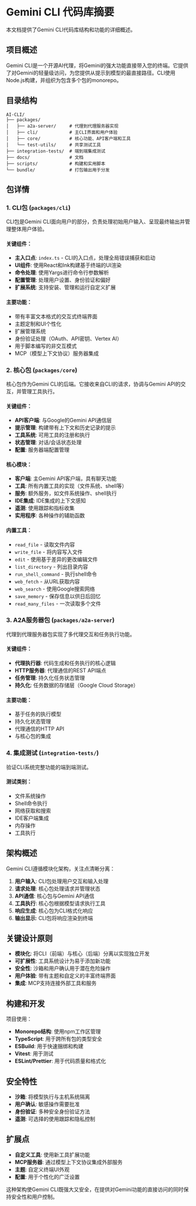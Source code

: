 # Gemini CLI 代码库摘要

本文档提供了Gemini CLI代码库结构和功能的详细概述。

## 项目概述

Gemini CLI是一个开源AI代理，将Gemini的强大功能直接带入您的终端。它提供了对Gemini的轻量级访问，为您提供从提示到模型的最直接路径。CLI使用Node.js构建，并组织为包含多个包的monorepo。

## 目录结构

```
AI-CLI/
├── packages/
│   ├── a2a-server/     # 代理到代理服务器实现
│   ├── cli/            # 主CLI界面和用户体验
│   ├── core/           # 核心功能、API客户端和工具
│   └── test-utils/     # 共享测试工具
├── integration-tests/  # 端到端集成测试
├── docs/               # 文档
├── scripts/            # 构建和实用脚本
└── bundle/             # 打包输出用于分发
```

## 包详情

### 1. CLI包 (`packages/cli`)

CLI包是Gemini CLI面向用户的部分，负责处理初始用户输入、呈现最终输出并管理整体用户体验。

#### 关键组件：
- **主入口点**: `index.ts` - CLI的入口点，处理全局错误捕获和启动
- **UI组件**: 使用React和Ink构建基于终端的UI渲染
- **命令处理**: 使用Yargs进行命令行参数解析
- **配置管理**: 处理用户设置、身份验证和偏好
- **扩展系统**: 支持安装、管理和运行自定义扩展

#### 主要功能：
- 带有丰富文本格式的交互式终端界面
- 主题定制和UI个性化
- 扩展管理系统
- 身份验证处理（OAuth、API密钥、Vertex AI）
- 用于脚本编写的非交互模式
- MCP（模型上下文协议）服务器集成

### 2. 核心包 (`packages/core`)

核心包作为Gemini CLI的后端。它接收来自CLI的请求，协调与Gemini API的交互，并管理工具执行。

#### 关键组件：
- **API客户端**: 与Google的Gemini API通信层
- **提示管理**: 构建带有上下文和历史记录的提示
- **工具系统**: 可用工具的注册和执行
- **状态管理**: 对话/会话状态处理
- **配置**: 服务器端配置管理

#### 核心模块：
- **客户端**: 主Gemini API客户端，具有聊天功能
- **工具**: 所有内置工具的实现（文件系统、shell等）
- **服务**: 额外服务，如文件系统操作、shell执行
- **IDE集成**: IDE集成的上下文感知
- **遥测**: 使用跟踪和指标收集
- **实用程序**: 各种操作的辅助函数

#### 内置工具：
- `read_file` - 读取文件内容
- `write_file` - 将内容写入文件
- `edit` - 使用基于差异的更改编辑文件
- `list_directory` - 列出目录内容
- `run_shell_command` - 执行shell命令
- `web_fetch` - 从URL获取内容
- `web_search` - 使用Google搜索网络
- `save_memory` - 保存信息以供日后回忆
- `read_many_files` - 一次读取多个文件

### 3. A2A服务器包 (`packages/a2a-server`)

代理到代理服务器包实现了多代理交互和任务执行功能。

#### 关键组件：
- **代理执行器**: 代码生成和任务执行的核心逻辑
- **HTTP服务器**: 代理通信的REST API端点
- **任务管理**: 持久化任务状态管理
- **持久化**: 任务数据的存储层（Google Cloud Storage）

#### 主要功能：
- 基于任务的执行模型
- 持久化状态管理
- 代理通信的HTTP API
- 与核心包的集成

### 4. 集成测试 (`integration-tests/`)

验证CLI系统完整功能的端到端测试。

#### 测试类别：
- 文件系统操作
- Shell命令执行
- 网络获取和搜索
- IDE客户端集成
- 内存操作
- 工具执行

## 架构概述

Gemini CLI遵循模块化架构，关注点清晰分离：

1. **用户输入**: CLI包处理用户交互和输入处理
2. **请求处理**: 核心包处理请求并管理状态
3. **API通信**: 核心包与Gemini API通信
4. **工具执行**: 核心包根据模型请求执行工具
5. **响应生成**: 核心包为CLI格式化响应
6. **输出显示**: CLI包将响应渲染到终端

## 关键设计原则

- **模块化**: 将CLI（前端）与核心（后端）分离以实现独立开发
- **可扩展性**: 工具系统设计为易于添加新功能
- **安全性**: 沙箱和用户确认用于潜在危险操作
- **用户体验**: 带有主题和自定义的丰富终端界面
- **集成**: MCP支持连接外部工具和服务

## 构建和开发

项目使用：
- **Monorepo结构**: 使用npm工作区管理
- **TypeScript**: 用于跨所有包的类型安全
- **ESBuild**: 用于快速捆绑和构建
- **Vitest**: 用于测试
- **ESLint/Prettier**: 用于代码质量和格式化

## 安全特性

- **沙箱**: 将模型执行与主机系统隔离
- **用户确认**: 敏感操作需要批准
- **身份验证**: 多种安全身份验证方法
- **遥测**: 可选择的使用跟踪和隐私控制

## 扩展点

- **自定义工具**: 使用新工具扩展功能
- **MCP服务器**: 通过模型上下文协议集成外部服务
- **主题**: 自定义终端UI外观
- **配置**: 用于个性化的广泛设置

这种架构使Gemini CLI既强大又安全，在提供对Gemini功能的直接访问的同时保持安全性和用户控制。